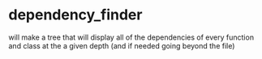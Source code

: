 # dependency_finder
will make a tree that will display all of the dependencies of every function and class at the a given depth (and if needed going beyond the file)

